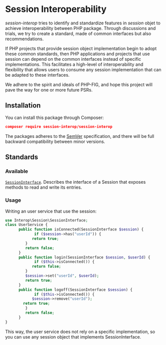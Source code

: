 # Session Interoperability

*session-interop* tries to identify and standardize features in *session* objet to achieve interoperability between PHP package.
Through discussions and trials, we try to create a standard, made of common interfaces but also recommendations.

If PHP projects that provide session object implementation begin to adopt these common standards, then PHP applications and projects that use session can depend on the common interfaces instead of specific implementations. This facilitates a high-level of interoperability and flexibility that allows users to consume any session implementation that can be adapted to these interfaces.

We adhere to the spirit and ideals of PHP-FIG, and hope this project will pave the way for one or more future PSRs.

## Installation

You can install this package through Composer:

```json
composer require session-interop/session-interop
```
The packages adheres to the [SemVer](http://semver.org/) specification, and there will be full backward compatibility between minor versions.

## Standards

### Available

[`SessionInterface`](src/Interop/Session/SessionInterface.php).
Describes the interface of a Session that exposes methods to read and write its entries.

### Usage

Writing an user service that use the session:

```php
use Interop\Session\SessionInterface;
class UserService {
      public function isConnected(SessionInterface $session) {
      	     if ($session->has("userId")) {
	     	return true;
	     }
	     return false;
      }
      public function login(SessionInterface $session, $userId) {
      	     if ($this->isConnected()) {
	     	return false;
	     }
	     $session->set("userId", $userId);
	     return true;
      }
      public function logoff(SessionInterface $session) {
      	     if ($this->isConnected()) {
	     	$session->remove("userId");
		return true;
	     }
	     return false;
      }
}
```

This way, the user service does not rely on a specific implementation, so you can use any session object that implements SessionInterface.